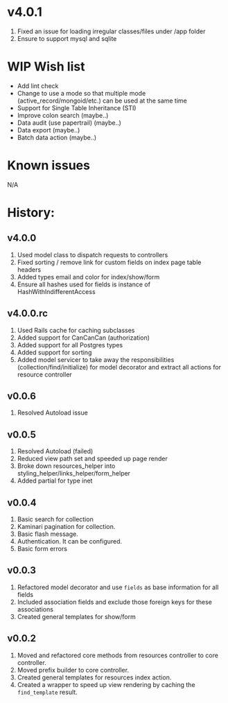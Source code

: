 # v4.0.1

1. Fixed an issue for loading irregular classes/files under /app folder
2. Ensure to support mysql and sqlite

# WIP Wish list

- Add lint check
- Change to use a mode so that multiple mode (active_record/mongoid/etc.) can be used at the same time
- Support for Single Table Inheritance (STI)
- Improve colon search (maybe..)
- Data audit (use papertrail) (maybe..)
- Data export (maybe..)
- Batch data action (maybe..)

# Known issues

N/A

# History:

## v4.0.0

1. Used model class to dispatch requests to controllers
2. Fixed sorting / remove link for custom fields on index page table headers
3. Added types email and color for index/show/form
4. Ensure all hashes used for fields is instance of HashWithIndifferentAccess

## v4.0.0.rc

1. Used Rails cache for caching subclasses
2. Added support for CanCanCan (authorization)
3. Added support for all Postgres types
4. Added support for sorting
5. Added model servicer to take away the responsibilities (collection/find/initialize) for model decorator and extract all actions for resource controller

## v0.0.6

1. Resolved Autoload issue

## v0.0.5

1. Resolved Autoload (failed)
2. Reduced view path set and speeded up page render
3. Broke down resources_helper into styling_helper/links_helper/form_helper
4. Added partial for type inet

## v0.0.4

1. Basic search for collection
2. Kaminari pagination for collection.
3. Basic flash message.
4. Authentication. It can be configured.
5. Basic form errors

## v0.0.3

1. Refactored model decorator and use `fields` as base information for all fields
2. Included association fields and exclude those foreign keys for these associations
3. Created general templates for show/form

## v0.0.2

1. Moved and refactored core methods from resources controller to core controller.
2. Moved prefix builder to core controller.
2. Created general templates for resources index action.
3. Created a wrapper to speed up view rendering by caching the `find_template` result.
